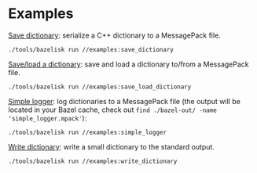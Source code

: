 # Examples

[Save dictionary](save_dictionary.cpp): serialize a C++ dictionary to a MessagePack file.

```
./tools/bazelisk run //examples:save_dictionary
```

[Save/load a dictionary](save_load_dictionary.cpp): save and load a dictionary to/from a MessagePack file.

```
./tools/bazelisk run //examples:save_load_dictionary
```

[Simple logger](simple_logger.cpp): log dictionaries to a MessagePack file (the output will be located in your Bazel cache, check out ``find ./bazel-out/ -name 'simple_logger.mpack'``):

```
./tools/bazelisk run //examples:simple_logger
```

[Write dictionary](write_dictionary.cpp): write a small dictionary to the standard output.

```
./tools/bazelisk run //examples:write_dictionary
```
